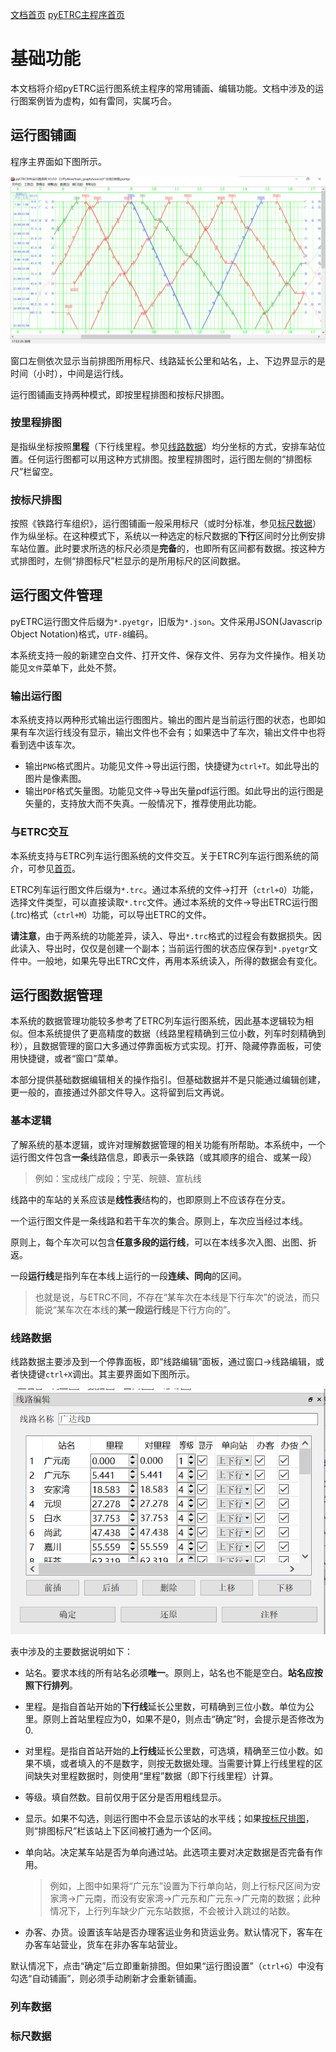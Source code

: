 [文档首页](/)  [pyETRC主程序首页](/main/)

# 基础功能

本文档将介绍pyETRC运行图系统主程序的常用铺画、编辑功能。文档中涉及的运行图案例皆为虚构，如有雷同，实属巧合。

## 运行图铺画

程序主界面如下图所示。

![main](img/1.png)

窗口左侧依次显示当前排图所用标尺、线路延长公里和站名，上、下边界显示的是时间（小时），中间是运行线。

运行图铺画支持两种模式，即按里程排图和按标尺排图。

### 按里程排图

是指纵坐标按照**里程**（下行线里程。参见[线路数据](#线路数据)）均分坐标的方式，安排车站位置。任何运行图都可以用这种方式排图。按里程排图时，运行图左侧的“排图标尺”栏留空。

### 按标尺排图

按照《铁路行车组织》，运行图铺画一般采用标尺（或时分标准，参见[标尺数据](#标尺数据)）作为纵坐标。在这种模式下，系统以一种选定的标尺数据的**下行**区间时分比例安排车站位置。此时要求所选的标尺必须是**完备**的，也即所有区间都有数据。按这种方式排图时，左侧“排图标尺”栏显示的是所用标尺的区间数据。

## 运行图文件管理

pyETRC运行图文件后缀为`*.pyetgr`，旧版为`*.json`。文件采用JSON(Javascrip Object Notation)格式，`UTF-8`编码。

本系统支持一般的新建空白文件、打开文件、保存文件、另存为文件操作。相关功能见`文件`菜单下，此处不赘。

### 输出运行图

本系统支持以两种形式输出运行图图片。输出的图片是当前运行图的状态，也即如果有车次运行线没有显示，输出文件也不会有；如果选中了车次，输出文件中也将看到选中该车次。

- 输出`PNG`格式图片。功能见文件->导出运行图，快捷键为`ctrl+T`。如此导出的图片是像素图。
- 输出`PDF`格式矢量图。功能见文件->导出矢量pdf运行图。如此导出的运行图是矢量的，支持放大而不失真。一般情况下，推荐使用此功能。

### 与ETRC交互

本系统支持与ETRC列车运行图系统的文件交互。关于ETRC列车运行图系统的简介，可参见[首页](/README.md#与etrc的联系)。

ETRC列车运行图文件后缀为`*.trc`。通过本系统的文件->打开（`ctrl+O`）功能，选择文件类型，可以直接读取`*.trc`文件。通过本系统的文件->导出ETRC运行图(.trc)格式（`ctrl+M`）功能，可以导出ETRC的文件。

**请注意**，由于两系统的功能差异，读入、导出`*.trc`格式的过程会有数据损失。因此读入、导出时，仅仅是创建一个副本；当前运行图的状态应保存到`*.pyetgr`文件中。一般地，如果先导出ETRC文件，再用本系统读入，所得的数据会有变化。

## 运行图数据管理

本系统的数据管理功能较多参考了ETRC列车运行图系统，因此基本逻辑较为相似。但本系统提供了更高精度的数据（线路里程精确到三位小数，列车时刻精确到秒），且数据管理的窗口大多通过停靠面板方式实现。打开、隐藏停靠面板，可使用快捷键，或者“窗口”菜单。

本部分提供基础数据编辑相关的操作指引。但基础数据并不是只能通过编辑创建，更一般的，直接通过外部文件导入。这将留到后文再说。

### 基本逻辑

了解系统的基本逻辑，或许对理解数据管理的相关功能有所帮助。本系统中，一个运行图文件包含**一条**线路信息，即表示一条铁路（或其顺序的组合、或某一段）

> 例如：宝成线广成段；宁芜、皖赣、宣杭线

线路中的车站的关系应该是**线性表**结构的，也即原则上不应该存在分支。

一个运行图文件是一条线路和若干车次的集合。原则上，车次应当经过本线。

原则上，每个车次可以包含**任意多段的运行线**，可以在本线多次入图、出图、折返。

一段**运行线**是指列车在本线上运行的一段**连续、同向**的区间。

> 也就是说，与ETRC不同，不存在“某车次在本线是下行车次”的说法，而只能说“某车次在本线的**某一段运行线**是下行方向的”。

### 线路数据

线路数据主要涉及到一个停靠面板，即“线路编辑”面板，通过窗口->线路编辑，或者快捷键`ctrl+X`调出。其主要界面如下图所示。

![lineEdit](img/lineEdit.png)

表中涉及的主要数据说明如下：

- 站名。要求本线的所有站名必须**唯一**。原则上，站名也不能是空白。**站名应按照下行排列**。

- 里程。是指自首站开始的**下行线**延长公里数，可精确到三位小数。单位为公里。原则上首站里程应为0，如果不是0，则点击“确定”时，会提示是否修改为0.

- 对里程。是指自首站开始的**上行线**延长公里数，可选填，精确至三位小数。如果不填，或者填入的不是数字，则按无数据处理。当需要计算上行线里程的区间缺失对里程数据时，则使用“里程”数据（即下行线里程）计算。

- 等级。填自然数。目前仅用于区分是否用粗线显示。

- 显示。如果不勾选，则运行图中不会显示该站的水平线；如果[按标尺排图](#按标尺排图)，则“排图标尺”栏该站上下区间被打通为一个区间。

- 单向站。决定某车站是否为单向通过站。此选项主要对决定数据是否完备有作用。

  > 例如，上图中如果将“广元东”设置为下行单向站，则上行标尺区间为安家湾->广元南，而没有安家湾->广元东和广元东->广元南的数据；此种情况下，上行列车缺少广元东站数据，不会被计入跳过的站数。

- 办客、办货。设置该车站是否办理客运业务和货运业务。默认情况下，客车在办客车站营业，货车在非办客车站营业。

默认情况下，点击“确定”后立即重新排图。但如果“运行图设置”（`ctrl+G`）中没有勾选“自动铺画”，则必须手动刷新才会重新铺画。

### 列车数据

### 标尺数据

